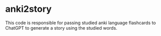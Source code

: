 # anki2story
This code is responsible for passing studied anki language flashcards to ChatGPT to generate a story using the studied words.